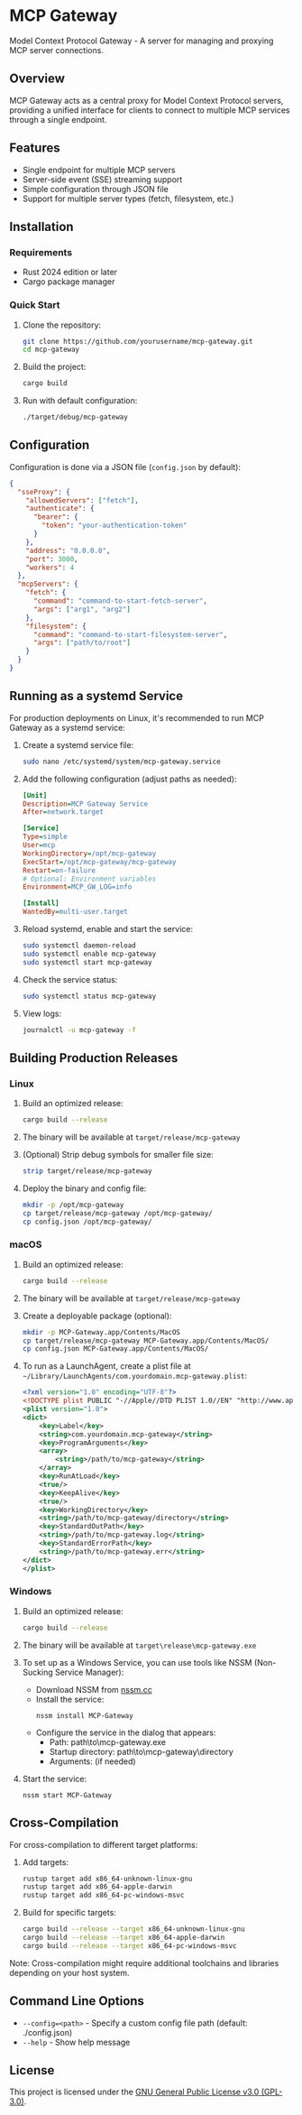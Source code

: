 # MCP Gateway

Model Context Protocol Gateway - A server for managing and proxying MCP server connections.

## Overview

MCP Gateway acts as a central proxy for Model Context Protocol servers, providing a unified interface for clients to connect to multiple MCP services through a single endpoint.

## Features

- Single endpoint for multiple MCP servers
- Server-side event (SSE) streaming support
- Simple configuration through JSON file
- Support for multiple server types (fetch, filesystem, etc.)

## Installation

### Requirements

- Rust 2024 edition or later
- Cargo package manager

### Quick Start

1. Clone the repository:
   ```bash
   git clone https://github.com/yourusername/mcp-gateway.git
   cd mcp-gateway
   ```

2. Build the project:
   ```bash
   cargo build
   ```

3. Run with default configuration:
   ```bash
   ./target/debug/mcp-gateway
   ```

## Configuration

Configuration is done via a JSON file (`config.json` by default):

```json
{
  "sseProxy": {
    "allowedServers": ["fetch"],
    "authenticate": {
      "bearer": {
        "token": "your-authentication-token"
      }
    },
    "address": "0.0.0.0",
    "port": 3000,
    "workers": 4
  },
  "mcpServers": {
    "fetch": {
      "command": "command-to-start-fetch-server",
      "args": ["arg1", "arg2"]
    },
    "filesystem": {
      "command": "command-to-start-filesystem-server",
      "args": ["path/to/root"]
    }
  }
}
```

## Running as a systemd Service

For production deployments on Linux, it's recommended to run MCP Gateway as a systemd service:

1. Create a systemd service file:
   ```bash
   sudo nano /etc/systemd/system/mcp-gateway.service
   ```

2. Add the following configuration (adjust paths as needed):
   ```ini
   [Unit]
   Description=MCP Gateway Service
   After=network.target

   [Service]
   Type=simple
   User=mcp
   WorkingDirectory=/opt/mcp-gateway
   ExecStart=/opt/mcp-gateway/mcp-gateway
   Restart=on-failure
   # Optional: Environment variables
   Environment=MCP_GW_LOG=info

   [Install]
   WantedBy=multi-user.target
   ```

3. Reload systemd, enable and start the service:
   ```bash
   sudo systemctl daemon-reload
   sudo systemctl enable mcp-gateway
   sudo systemctl start mcp-gateway
   ```

4. Check the service status:
   ```bash
   sudo systemctl status mcp-gateway
   ```

5. View logs:
   ```bash
   journalctl -u mcp-gateway -f
   ```

## Building Production Releases

### Linux

1. Build an optimized release:
   ```bash
   cargo build --release
   ```

2. The binary will be available at `target/release/mcp-gateway`

3. (Optional) Strip debug symbols for smaller file size:
   ```bash
   strip target/release/mcp-gateway
   ```

4. Deploy the binary and config file:
   ```bash
   mkdir -p /opt/mcp-gateway
   cp target/release/mcp-gateway /opt/mcp-gateway/
   cp config.json /opt/mcp-gateway/
   ```

### macOS

1. Build an optimized release:
   ```bash
   cargo build --release
   ```

2. The binary will be available at `target/release/mcp-gateway`

3. Create a deployable package (optional):
   ```bash
   mkdir -p MCP-Gateway.app/Contents/MacOS
   cp target/release/mcp-gateway MCP-Gateway.app/Contents/MacOS/
   cp config.json MCP-Gateway.app/Contents/MacOS/
   ```

4. To run as a LaunchAgent, create a plist file at `~/Library/LaunchAgents/com.yourdomain.mcp-gateway.plist`:
   ```xml
   <?xml version="1.0" encoding="UTF-8"?>
   <!DOCTYPE plist PUBLIC "-//Apple//DTD PLIST 1.0//EN" "http://www.apple.com/DTDs/PropertyList-1.0.dtd">
   <plist version="1.0">
   <dict>
       <key>Label</key>
       <string>com.yourdomain.mcp-gateway</string>
       <key>ProgramArguments</key>
       <array>
           <string>/path/to/mcp-gateway</string>
       </array>
       <key>RunAtLoad</key>
       <true/>
       <key>KeepAlive</key>
       <true/>
       <key>WorkingDirectory</key>
       <string>/path/to/mcp-gateway/directory</string>
       <key>StandardOutPath</key>
       <string>/path/to/mcp-gateway.log</string>
       <key>StandardErrorPath</key>
       <string>/path/to/mcp-gateway.err</string>
   </dict>
   </plist>
   ```

### Windows

1. Build an optimized release:
   ```bash
   cargo build --release
   ```

2. The binary will be available at `target\release\mcp-gateway.exe`

3. To set up as a Windows Service, you can use tools like NSSM (Non-Sucking Service Manager):
   - Download NSSM from [nssm.cc](https://nssm.cc/)
   - Install the service:
     ```
     nssm install MCP-Gateway
     ```
   - Configure the service in the dialog that appears:
     - Path: path\to\mcp-gateway.exe
     - Startup directory: path\to\mcp-gateway\directory
     - Arguments: (if needed)

4. Start the service:
   ```
   nssm start MCP-Gateway
   ```

## Cross-Compilation

For cross-compilation to different target platforms:

1. Add targets:
   ```bash
   rustup target add x86_64-unknown-linux-gnu
   rustup target add x86_64-apple-darwin
   rustup target add x86_64-pc-windows-msvc
   ```

2. Build for specific targets:
   ```bash
   cargo build --release --target x86_64-unknown-linux-gnu
   cargo build --release --target x86_64-apple-darwin
   cargo build --release --target x86_64-pc-windows-msvc
   ```

Note: Cross-compilation might require additional toolchains and libraries depending on your host system.

## Command Line Options

- `--config=<path>` - Specify a custom config file path (default: ./config.json)
- `--help` - Show help message

## License

This project is licensed under the [GNU General Public License v3.0 (GPL-3.0)](https://www.gnu.org/licenses/gpl-3.0.en.html).